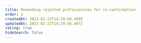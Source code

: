 ```yaml
---
title: Resending rejected proficiencies for re-confirmation
order: 3
createdAt: 2023-02-22T14:29:56.489Z
updatedAt: 2023-02-22T14:29:56.497Z
rating: true
hideSearch: false
---
```

